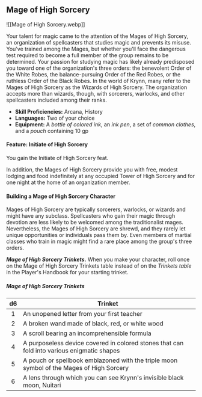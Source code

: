 ## Mage of High Sorcery

![[Mage of High Sorcery.webp]]

Your talent for magic came to the attention of the Mages of High Sorcery, an organization of spellcasters that studies magic and prevents its misuse. You've trained among the Mages, but whether you'll face the dangerous test required to become a full member of the group remains to be determined. Your passion for studying magic has likely already predisposed you toward one of the organization's three orders: the benevolent Order of the White Robes, the balance-pursuing Order of the Red Robes, or the ruthless Order of the Black Robes.
In the world of Krynn, many refer to the Mages of High Sorcery as the Wizards of High Sorcery. The organization accepts more than wizards, though, with sorcerers, warlocks, and other spellcasters included among their ranks.

- **Skill Proficiencies:** Arcana, History
- **Languages:** Two of your choice
- **Equipment:** A *bottle of colored ink*, an *ink pen*, a set of *common clothes*, and a *pouch* containing 10 gp

#### Feature: Initiate of High Sorcery

You gain the Initiate of High Sorcery feat.

In addition, the Mages of High Sorcery provide you with free, modest lodging and food indefinitely at any occupied Tower of High Sorcery and for one night at the home of an organization member.

#### Building a Mage of High Sorcery Character

Mages of High Sorcery are typically sorcerers, warlocks, or wizards and might have any subclass. Spellcasters who gain their magic through devotion are less likely to be welcomed among the traditionalist mages. Nevertheless, the Mages of High Sorcery are shrewd, and they rarely let unique opportunities or individuals pass them by. Even members of martial classes who train in magic might find a rare place among the group's three orders.

***Mage of High Sorcery Trinkets.*** When you make your character, roll once on the Mage of High Sorcery Trinkets table instead of on the *Trinkets table* in the Player's Handbook for your starting trinket.

##### Mage of High Sorcery Trinkets
|  d6 | Trinket                                                                                    |
|:---:|--------------------------------------------------------------------------------------------|
|  1  | An unopened letter from your first teacher                                                 |
|  2  | A broken wand made of black, red, or white wood                                            |
|  3  | A scroll bearing an incomprehensible formula                                               |
|  4  | A purposeless device covered in colored stones that can fold into various enigmatic shapes |
|  5  | A pouch or spellbook emblazoned with the triple moon symbol of the Mages of High Sorcery   |
|  6  | A lens through which you can see Krynn's invisible black moon, Nuitari                     |